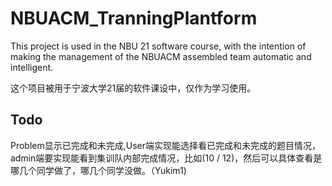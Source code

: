 # NBUACM_TranningPlantform

This project is used in the NBU 21 software course, with the intention of making the management of the NBUACM assembled team automatic and intelligent.

这个项目被用于宁波大学21届的软件课设中，仅作为学习使用。

## Todo

Problem显示已完成和未完成,User端实现能选择看已完成和未完成的题目情况，admin端要实现能看到集训队内部完成情况，比如(10 / 12)，然后可以具体查看是哪几个同学做了，哪几个同学没做。（Yukim1)
